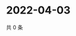 # 2022-04-03

共 0 条

<!-- BEGIN WEIBO -->
<!-- 最后更新时间 Sun Apr 03 2022 23:15:13 GMT+0800 (China Standard Time) -->

<!-- END WEIBO -->
